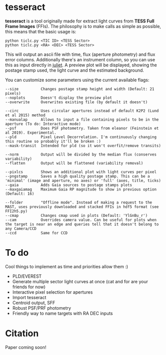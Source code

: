 # tesseract
**tesseract** is a tool originally made for extract light curves from **TESS Full Frame Images** (FFIs). The philosophy is to make calls as simple as possible, this means that the basic usage is:

    python ticlc.py <TIC ID> <TESS Sector>
    python ticlc.py <RA> <DEC> <TESS Sector>

This will output an ascii file with time, flux (aperture photometry) and flux error columns. Additionally there's an instrument column, so you can use this as input directly in [juliet](https://github.com/nespinoza/juliet). A preview plot will be displayed, showing the postage stamp used, the light curve and the estimated background.

You can customize some parameters using the current available flags:

    --size          Changes postage stamp height and width (Default: 21 pixels)
    --noplots       Doesn't display the preview plot
    --overwrite     Overwrites existing file (by default it doesn't)

    --circ          Uses circular apertures instead of default K2P2 (Lund et al 2015) method
    --manualap      Allows to input a file containing pixels to be in the aperture (To do: Interactive mode)
    --psf           Does PSF photometry. Taken from eleanor (Feinstein et al 2019). Experimental.
    --pld           Pixel Level Decorrelation. I'm continuously changing this routine so probably it'll be broken :)
    --mask-transit  Intended for pld (so it won't overfit/remove transits)

    --norm          Output will be divided by the median flux (conserves variability)
    --flatten       Output will be flattened (variability removal)

    --pixlcs        Shows an additional plot with light curves per pixel
    --pngstamp      Saves a high quality postage stamp. This can be a 'minimal' (image and aperture, no axes) or 'full' (axes, title, ticks)
    --gaia          Adds Gaia sources to postage stamps plots
    --maxgaiamag    Maximum Gaia RP magnitude to show in previous option (Default: 16)

    --folder        "Offline mode". Instead of making a request to the MAST, uses previously downloaded and stacked FFIs in hdf5 format (see FFI2h5.py)
    --cmap          Changes cmap used in plots (Default: 'YlGnBu_r')
    --cam           Overrides camera value. Can be useful for plots when the target is near an edge and queries tell that it doesn't belong to any Camera/CCD
    --ccd           Same for CCD

# To do
Cool things to implement as time and priorities allow them :)
- PLD/EVEREST
- Generate multiple sector light curves at once (cat and for are your friends for now)
- Interactive pixel selection for apertures
- Import tesseract
- Centroid output, SFF
- Robust PSF/PRF photometry
- Friendly way to name targets with RA DEC inputs

# Citation
Paper coming soon!
